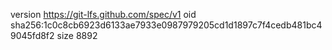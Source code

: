 version https://git-lfs.github.com/spec/v1
oid sha256:1c0c8cb6923d6133ae7933e0987979205cd1d1897c7f4cedb481bc49045fd8f2
size 8892
